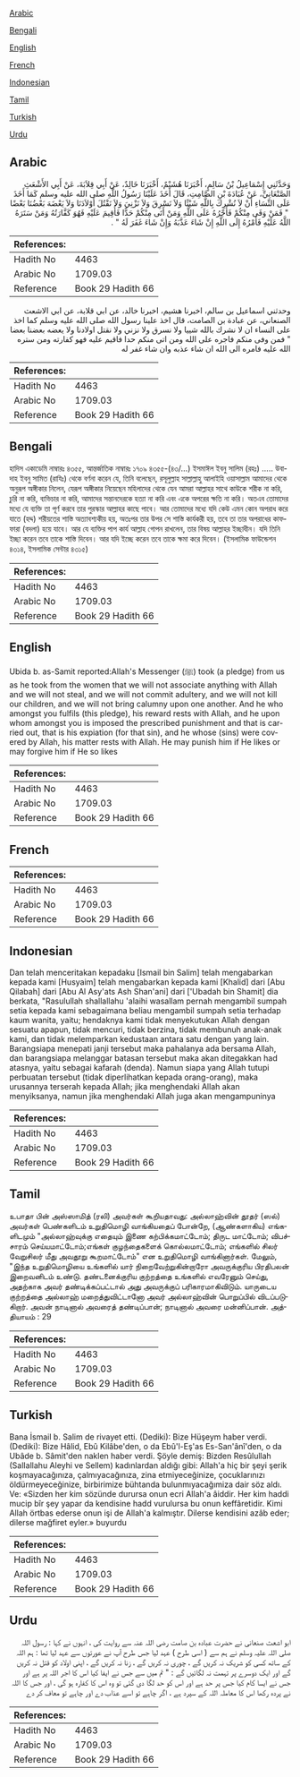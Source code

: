 [Arabic](#arabic)

[Bengali](#bengali)

[English](#english)

[French](#french)

[Indonesian](#indonesian)

[Tamil](#tamil)

[Turkish](#turkish)

[Urdu](#urdu)

## Arabic


<div dir="rtl" lang="ar" style={{fontSize:'larger',backgroundColor:'#f8f9fa',padding:20}}>
وَحَدَّثَنِي إِسْمَاعِيلُ بْنُ سَالِمٍ، أَخْبَرَنَا هُشَيْمٌ، أَخْبَرَنَا خَالِدٌ، عَنْ أَبِي قِلاَبَةَ، عَنْ أَبِي الأَشْعَثِ الصَّنْعَانِيِّ، عَنْ عُبَادَةَ بْنِ الصَّامِتِ، قَالَ أَخَذَ عَلَيْنَا رَسُولُ اللَّهِ صلى الله عليه وسلم كَمَا أَخَذَ عَلَى النِّسَاءِ أَنْ لاَ نُشْرِكَ بِاللَّهِ شَيْئًا وَلاَ نَسْرِقَ وَلاَ نَزْنِيَ وَلاَ نَقْتُلَ أَوْلاَدَنَا وَلاَ يَعْضَهَ بَعْضُنَا بَعْضًا ‏ "‏ فَمَنْ وَفَى مِنْكُمْ فَأَجْرُهُ عَلَى اللَّهِ وَمَنْ أَتَى مِنْكُمْ حَدًّا فَأُقِيمَ عَلَيْهِ فَهُوَ كَفَّارَتُهُ وَمَنْ سَتَرَهُ اللَّهُ عَلَيْهِ فَأَمْرُهُ إِلَى اللَّهِ إِنْ شَاءَ عَذَّبَهُ وَإِنْ شَاءَ غَفَرَ لَهُ ‏"‏ ‏.‏
</div>
<div style={{backgroundColor:'#f8f9fa',padding:20, marginBottom: 10}}><table> <thead> <tr> <th>References:</th> <th></th> </tr> </thead> <tbody><tr><td>Hadith No</td><td>4463</td></tr><tr><td>Arabic No</td><td>1709.03</td></tr><tr><td>Reference</td><td>Book 29 Hadith 66</td></tr></tbody></table></div>


<div dir="rtl" lang="ar" style={{fontSize:'larger',backgroundColor:'#f8f9fa',padding:20}}>
وحدثني اسماعيل بن سالم، اخبرنا هشيم، اخبرنا خالد، عن ابي قلابة، عن ابي الاشعث الصنعاني، عن عبادة بن الصامت، قال اخذ علينا رسول الله صلى الله عليه وسلم كما اخذ على النساء ان لا نشرك بالله شييا ولا نسرق ولا نزني ولا نقتل اولادنا ولا يعضه بعضنا بعضا " فمن وفى منكم فاجره على الله ومن اتى منكم حدا فاقيم عليه فهو كفارته ومن ستره الله عليه فامره الى الله ان شاء عذبه وان شاء غفر له
</div>
<div style={{backgroundColor:'#f8f9fa',padding:20, marginBottom: 10}}><table> <thead> <tr> <th>References:</th> <th></th> </tr> </thead> <tbody><tr><td>Hadith No</td><td>4463</td></tr><tr><td>Arabic No</td><td>1709.03</td></tr><tr><td>Reference</td><td>Book 29 Hadith 66</td></tr></tbody></table></div>

## Bengali


<div dir="ltr" lang="bn" style={{fontSize:'larger',backgroundColor:'#f8f9fa',padding:20}}>
হাদিস একাডেমি নাম্বারঃ ৪৩৫৫, আন্তর্জাতিক নাম্বারঃ ১৭০৯ ৪৩৫৫-(৪৩/...) ইসমাঈল ইবনু সালিম (রহঃ) ..... উবাদাহ ইবনু সামিত (রাযিঃ) থেকে বর্ণনা করেন যে, তিনি বলেছেন, রসূলুল্লাহ সাল্লাল্লাহু আলাইহি ওয়াসাল্লাম আমাদের থেকে অনুরূপ অঙ্গীকার নিলেন, যেরূপ অঙ্গীকার নিয়েছেন মহিলাদের থেকে যেন আমরা আল্লাহর সাথে কাউকে শরীক না করি, চুরি না করি, ব্যভিচার না করি, আমাদের সন্তানদেরকে হত্যা না করি এবং একে অপরের ক্ষতি না করি। অতএব তোমাদের মধ্যে যে ব্যক্তি তা পূর্ণ করবে তার পুরস্কার আল্লাহর কাছে পাবে। আর তোমাদের মধ্যে যদি কেউ এমন কোন অপরাধ করে যাতে (হদ্দ) শরীয়তের শাস্তি অত্যাবশ্যকীয় হয়, অতঃপর তার উপর সে শাস্তি কার্যকরী হয়, তবে তা তার অপরাধের কাফফারা (বদলা) হয়ে যাবে। আর যে ব্যক্তির পাপ কার্য আল্লাহ গোপন রাখলেন, তার বিষয় আল্লাহর ইচ্ছাধীন। যদি তিনি ইচ্ছা করেন তবে তাকে শাস্তি দিবেন। আর যদি ইচ্ছে করেন তবে তাকে ক্ষমা করে দিবেন। (ইসলামিক ফাউন্ডেশন ৪৩১৪, ইসলামিক সেন্টার ৪৩১৫)
</div>
<div style={{backgroundColor:'#f8f9fa',padding:20, marginBottom: 10}}><table> <thead> <tr> <th>References:</th> <th></th> </tr> </thead> <tbody><tr><td>Hadith No</td><td>4463</td></tr><tr><td>Arabic No</td><td>1709.03</td></tr><tr><td>Reference</td><td>Book 29 Hadith 66</td></tr></tbody></table></div>

## English


<div dir="ltr" lang="en" style={{fontSize:'larger',backgroundColor:'#f8f9fa',padding:20}}>
Ubida b. as-Samit reported:Allah's Messenger (ﷺ) took (a pledge) from us as he took from the women that we will not associate anything with Allah and we will not steal, and we will not commit adultery, and we will not kill our children, and we will not bring calumny upon one another. And he who amongst you fulfils (this pledge), his reward rests with Allah, and he upon whom amongst you is imposed the prescribed punishment and that is carried out, that is his expiation (for that sin), and he whose (sins) were covered by Allah, his matter rests with Allah. He may punish him if He likes or may forgive him if He so likes
</div>
<div style={{backgroundColor:'#f8f9fa',padding:20, marginBottom: 10}}><table> <thead> <tr> <th>References:</th> <th></th> </tr> </thead> <tbody><tr><td>Hadith No</td><td>4463</td></tr><tr><td>Arabic No</td><td>1709.03</td></tr><tr><td>Reference</td><td>Book 29 Hadith 66</td></tr></tbody></table></div>

## French


<div dir="ltr" lang="fr" style={{fontSize:'larger',backgroundColor:'#f8f9fa',padding:20}}>

</div>
<div style={{backgroundColor:'#f8f9fa',padding:20, marginBottom: 10}}><table> <thead> <tr> <th>References:</th> <th></th> </tr> </thead> <tbody><tr><td>Hadith No</td><td>4463</td></tr><tr><td>Arabic No</td><td>1709.03</td></tr><tr><td>Reference</td><td>Book 29 Hadith 66</td></tr></tbody></table></div>

## Indonesian


<div dir="ltr" lang="id" style={{fontSize:'larger',backgroundColor:'#f8f9fa',padding:20}}>
Dan telah menceritakan kepadaku [Ismail bin Salim] telah mengabarkan kepada kami [Husyaim] telah mengabarkan kepada kami [Khalid] dari [Abu Qilabah] dari [Abu Al Asy'ats Ash Shan'ani] dari ['Ubadah bin Shamit] dia berkata, "Rasulullah shallallahu 'alaihi wasallam pernah mengambil sumpah setia kepada kami sebagaimana beliau mengambil sumpah setia terhadap kaum wanita, yaitu; hendaknya kami tidak menyekutukan Allah dengan sesuatu apapun, tidak mencuri, tidak berzina, tidak membunuh anak-anak kami, dan tidak melemparkan kedustaan antara satu dengan yang lain. Barangsiapa menepati janji tersebut maka pahalanya ada bersama Allah, dan barangsiapa melanggar batasan tersebut maka akan ditegakkan had atasnya, yaitu sebagai kafarah (denda). Namun siapa yang Allah tutupi perbuatan tersebut (tidak diperlihatkan kepada orang-orang), maka urusannya terserah kepada Allah; jika menghendaki Allah akan menyiksanya, namun jika menghendaki Allah juga akan mengampuninya
</div>
<div style={{backgroundColor:'#f8f9fa',padding:20, marginBottom: 10}}><table> <thead> <tr> <th>References:</th> <th></th> </tr> </thead> <tbody><tr><td>Hadith No</td><td>4463</td></tr><tr><td>Arabic No</td><td>1709.03</td></tr><tr><td>Reference</td><td>Book 29 Hadith 66</td></tr></tbody></table></div>

## Tamil


<div dir="ltr" lang="ta" style={{fontSize:'larger',backgroundColor:'#f8f9fa',padding:20}}>
உபாதா பின் அஸ்ஸாமித் (ரலி) அவர்கள் கூறியதாவது: அல்லாஹ்வின் தூதர் (ஸல்) அவர்கள் பெண்களிடம் உறுதிமொழி வாங்கியதைப் போன்றே, (ஆண்களாகிய) எங்களிடமும் "அல்லாஹ்வுக்கு எதையும் இணை கற்பிக்கமாட்டோம்; திருட மாட்டோம்; விபச்சாரம் செய்யமாட்டோம்;எங்கள் குழந்தைகளைக் கொல்லமாட்டோம்; எங்களில் சிலர் வேறுசிலர் மீது அவதூறு கூறமாட்டோம்" என உறுதிமொழி வாங்கினார்கள். மேலும், "இந்த உறுதிமொழியை உங்களில் யார் நிறைவேற்றுகின்றாரோ அவருக்குரிய பிரதிபலன் இறைவனிடம் உண்டு. தண்டனைக்குரிய குற்றத்தை உங்களில் எவரேனும் செய்து, அதற்காக அவர் தண்டிக்கப்பட்டால் அது அவருக்குப் பரிகாரமாகிவிடும். யாருடைய குற்றத்தை அல்லாஹ் மறைத்துவிட்டானோ அவர் அல்லாஹ்வின் பொறுப்பில் விடப்படுகிறார். அவன் நாடினால் அவரைத் தண்டிப்பான்; நாடினால் அவரை மன்னிப்பான். அத்தியாயம் : 29
</div>
<div style={{backgroundColor:'#f8f9fa',padding:20, marginBottom: 10}}><table> <thead> <tr> <th>References:</th> <th></th> </tr> </thead> <tbody><tr><td>Hadith No</td><td>4463</td></tr><tr><td>Arabic No</td><td>1709.03</td></tr><tr><td>Reference</td><td>Book 29 Hadith 66</td></tr></tbody></table></div>

## Turkish


<div dir="ltr" lang="tr" style={{fontSize:'larger',backgroundColor:'#f8f9fa',padding:20}}>
Bana İsmail b. Salim de rivayet etti. (Dediki): Bize Hüşeym haber verdi. (Dediki): Bize Hâlid, Ebû Kilâbe'den, o da Ebû'l-Eş'as Es-San'ânî'den, o da Ubâde b. Sâmit'den naklen haber verdi. Şöyle demiş: Bizden Resûlullah (SalIallahu Aleyhi ve Sellem) kadınlardan aldığı gibi: Allah'a hiç bir şeyi şerik koşmayacağınıza, çalmıyacağınıza, zina etmiyeceğinize, çocuklarınızı öldürmeyeceğinize, birbirimize bühtanda bulunmıyacağımiza dair söz aldı. Ve: «Sizden her kim sözünde durursa onun ecri Allah'a âiddir. Her kim haddi mucip bîr şey yapar da kendisine hadd vurulursa bu onun keffâretidir. Kimi Allah örtbas ederse onun işi de Allah'a kalmıştır. Dilerse kendisini azâb eder; dilerse mağfiret eyler.» buyurdu
</div>
<div style={{backgroundColor:'#f8f9fa',padding:20, marginBottom: 10}}><table> <thead> <tr> <th>References:</th> <th></th> </tr> </thead> <tbody><tr><td>Hadith No</td><td>4463</td></tr><tr><td>Arabic No</td><td>1709.03</td></tr><tr><td>Reference</td><td>Book 29 Hadith 66</td></tr></tbody></table></div>

## Urdu


<div dir="rtl" lang="ur" style={{fontSize:'larger',backgroundColor:'#f8f9fa',padding:20}}>
ابو اشعث صنعانی نے حضرت عبادہ بن صامت رضی اللہ عنہ سے روایت کی ، انہوں نے کہا : رسول اللہ صلی اللہ علیہ وسلم نے ہم سے ( اسی طرح ) عہد لیا جس طرح آپ نے عورتوں سے عہد لیا تھا : ہم اللہ کے ساتھ کسی کو شریک نہ کریں گے ، چوری نہ کریں گے ، زنا نہ کریں گے ، اپنی اولاد کو قتل نہ کریں گے اور ایک دوسرے پر تہمت نہ لگائیں گے : " تم میں سے جس نے ایفا کیا اس کا اجر اللہ پر ہے اور جس نے ایسا کام کیا جس پر حد ہے اور اس کو حد لگا دی گئی تو وہ اس کا کفارہ ہو گی ، اور جس کا اللہ نے پردہ رکھا اس کا معاملہ اللہ کے سپرد ہے ، اگر چاہے تو اسے عذاب دے اور چاہے تو معاف کر دے
</div>
<div style={{backgroundColor:'#f8f9fa',padding:20, marginBottom: 10}}><table> <thead> <tr> <th>References:</th> <th></th> </tr> </thead> <tbody><tr><td>Hadith No</td><td>4463</td></tr><tr><td>Arabic No</td><td>1709.03</td></tr><tr><td>Reference</td><td>Book 29 Hadith 66</td></tr></tbody></table></div>